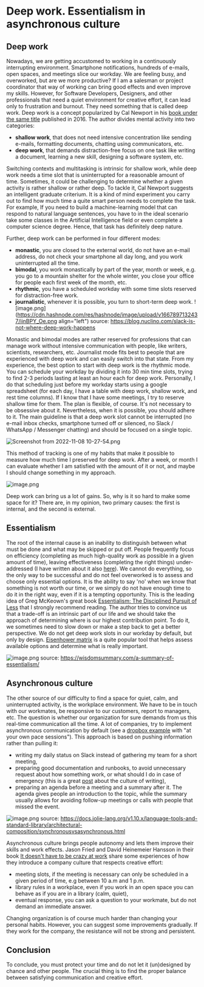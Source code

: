 # Deep work. Essentialism in asynchronous culture


## Deep work
Nowadays, we are getting accustomed to working in a continuously interrupting environment. Smartphone notifications, hundreds of e-mails, open spaces, and meetings slice our workday. We are feeling busy, and overworked, but are we more productive? 
If I am a salesman or project coordinator that way of working can bring good effects and even improve my skills. However, for Software Developers, Designers, and other professionals that need a quiet environment for creative effort, it can lead only to frustration and burnout. They need something that is called deep work. Deep work is a concept popularized by Cal Newport in his [book under the same title](https://www.amazon.com/Deep-Work-Focused-Success-Distracted/dp/1455586692) published in 2016. The author divides mental activity into two categories:
- **shallow work**, that does not need intensive concentration like sending e-mails, formatting documents, chatting using communicators, etc.
- **deep work**, that demands distraction-free focus on one task like writing a document, learning a new skill, designing a software system, etc.

Switching contexts and multitasking is intrinsic for shallow work, while deep work needs a time slot that is uninterrupted for a reasonable amount of time. Sometimes, it could be challenging to determine whether a given activity is rather shallow or rather deep. To tackle it, Cal Newport suggests an intelligent graduate criterium. It is a kind of mind experiment you carry out to find how much time a quite smart person needs to complete the task. For example, If you need to build a machine-learning model that can respond to natural language sentences, you have to in the ideal scenario take some classes in the Artificial Intelligence field or even complete a computer science degree. Hence, that task has definitely deep nature.

Further, deep work can be performed in four different modes:
- **monastic**, you are closed to the external world, do not have an e-mail address, do not check your smartphone all day long, and you work uninterrupted all the time.
- **bimodal**, you work monastically by part of the year, month or week, e.g. you go to a mountain shelter for the whole winter, you close your office for people each first week of the month, etc.
- **rhythmic**, you have a scheduled workday with some time slots reserved for distraction-free work.
- **journalistic**, whenever it is possible, you turn to short-term deep work.
![image.png](https://cdn.hashnode.com/res/hashnode/image/upload/v1667897132437/iinBPY_Oe.png align="left")
source: https://blog.nuclino.com/slack-is-not-where-deep-work-happens

Monastic and bimodal modes are rather reserved for professions that can manage work without intensive communication with people, like writers, scientists, researchers, etc. Journalist mode fits best to people that are experienced with deep work and can easily switch into that state. From my experience, the best option to start with deep work is the rhythmic mode. You can schedule your workday by dividing it into 30 min time slots, trying to find 2-3 periods lasting at least an hour each for deep work. Personally, I do that scheduling just before my workday starts using a google spreadsheet (for each day, I have a table with deep work, shallow work, and rest time columns). If I know that I have some meetings, I try to reserve shallow time for them. The plan is flexible, of course. It's not necessary to be obsessive about it. Nevertheless, when it is possible, you should adhere to it. The main guideline is that a deep work slot cannot be interrupted (no e-mail inbox checks, smartphone turned off or silenced, no Slack / WhatsApp / Messenger chatting) and should be focused on a single topic.

![Screenshot from 2022-11-08 10-27-54.png](https://cdn.hashnode.com/res/hashnode/image/upload/v1667899696011/1sKbk8uQQ.png)

This method of tracking is one of my habits that make it possible to measure how much time I preserved for deep work. After a week, or month I can evaluate whether I am satisfied with the amount of it or not, and maybe I should change something in my approach.

![image.png](https://cdn.hashnode.com/res/hashnode/image/upload/v1667900013390/fL0naxgqr.png)

Deep work can bring us a lot of gains. So, why is it so hard to make some space for it? There are, in my opinion, two primary causes: the first is internal, and the second is external.

## Essentialism
The root of the internal cause is an inability to distinguish between what must be done and what may be skipped or put off. People frequently focus on efficiency (completing as much high-quality work as possible in a given amount of time), leaving effectiveness (completing the right things) under-addressed (I have written about it also [here](https://jorzel.hashnode.dev/continuous-learning-framework#heading-knowledge-of-the-business-domain)). We cannot do everything, so the only way to be successful and do not feel overworked is to assess and choose only essential options. It is the ability to say 'no' when we know that something is not worth our time, or we simply do not have enough time to do it in the right way, even if it is a tempting opportunity. This is the leading idea of 
Greg McKeown's great book [Essentialism: The Disciplined Pursuit of Less](https://www.amazon.com/Essentialism-Disciplined-Pursuit-Greg-McKeown/dp/0804137382) that I strongly recommend reading. The author tries to convince us that a trade-off is an intrinsic part of our life and we should take the approach of determining where is our highest contribution point. To do it, we sometimes need to slow down or make a step back to get a better perspective. We do not get deep work slots in our workday by default, but only by design. 
[Eisenhower matrix](https://www.eisenhower.me/eisenhower-matrix/) is a quite popular tool that helps assess available options and determine what is really important.


![image.png](https://cdn.hashnode.com/res/hashnode/image/upload/v1667914880815/wC-C6MLnj.png)
source: https://wisdomsummary.com/a-summary-of-essentialism/

## Asynchronous culture

The other source of our difficulty to find a space for quiet, calm, and uninterrupted activity, is the workplace environment. We have to be in touch with our workmates, be responsive to our customers, report to managers, etc. The question is whether our organization for sure demands from us this real-time communication all the time. A lot of companies, try to implement asynchronous communication by default (see a [dropbox example](https://dropbox.tech/culture/a-day-in-the-life-engineer-onboarding-at-dropbox) with "at your own pace sessions"). This approach is based on pushing information rather than pulling it:
- writing my daily status on Slack instead of gathering my team for a short meeting,
- preparing good documentation and runbooks, to avoid unnecessary request about how something work, or what should I do in case of emergency (this is a great [post](https://www.karlsutt.com/articles/communicating-effectively-as-a-developer/) about the culture of writing),
- preparing an agenda before a meeting and a summary after it. The agenda gives people an introduction to the topic, while the summary usually allows for avoiding follow-up meetings or calls with people that missed the event.

![image.png](https://cdn.hashnode.com/res/hashnode/image/upload/v1667914780750/p8NRU5uuH.png)
source: https://docs.jolie-lang.org/v1.10.x/language-tools-and-standard-library/architectural-composition/synchronousvsasynchronous.html


Asynchronous culture brings people autonomy and lets them improve their skills and work effects. Jason Fried and David Heinemeier Hansson in their book [It doesn't have to be crazy at work](https://www.amazon.com/Doesnt-Have-Be-Crazy-Work/dp/0008323445) share some experiences of how they introduce a company culture that respects creative effort:
- meeting slots, if the meeting is necessary can only be scheduled in a given period of time, e.g between 10 a.m and 1 p.m.
- library rules in a workplace, even if you work in an open space you can behave as if you are in a library (calm, quiet),
- eventual response, you can ask a question to your workmate, but do not demand an immediate answer.

Changing organization is of course much harder than changing your personal habits. However, you can suggest some improvements gradually. If they work for the company, the resistance will not be strong and persistent. 


## Conclusion
To conclude, you must protect your time and do not let it (un)designed by chance and other people. The crucial thing is to find the proper balance between satisfying communication and creative effort.

